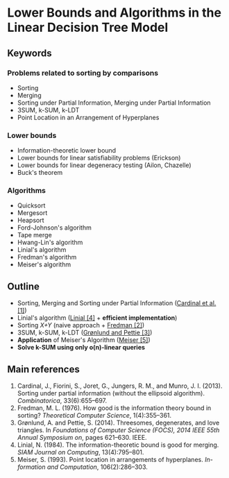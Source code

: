 
# Lower Bounds and Algorithms in the Linear Decision Tree Model

## Keywords

### Problems related to sorting by comparisons

  - Sorting
  - Merging
  - Sorting under Partial Information, Merging under Partial Information
  - 3SUM, k-SUM, k-LDT
  - Point Location in an Arrangement of Hyperplanes


### Lower bounds

  - Information-theoretic lower bound
  - Lower bounds for linear satisfiability problems (Erickson)
  - Lower bounds for linear degeneracy testing (Ailon, Chazelle)
  - Buck's theorem


### Algorithms

  - Quicksort
  - Mergesort
  - Heapsort
  - Ford-Johnson's algorithm
  - Tape merge
  - Hwang-Lin's algorithm
  - Linial's algorithm
  - Fredman's algorithm
  - Meiser's algorithm


## Outline

  - Sorting, Merging and Sorting under Partial Information ([Cardinal et al. [1]](#main-references))
  - Linial's algorithm ([Linial [4]](#main-references) + **efficient implementation**)
  - Sorting *X+Y* (naive approach + [Fredman [2]](#main-references))
  - 3SUM, k-SUM, k-LDT ([Grønlund and Pettie [3]](#main-references))
  - **Application** of Meiser's Algorithm ([Meiser [5]](#main-references))
  - **Solve k-SUM using only o(n)-linear queries**

## Main references

  1. Cardinal, J., Fiorini, S., Joret, G., Jungers, R. M., and Munro, J. I.
(2013). Sorting under partial information (without the ellipsoid algorithm).
*Combinatorica*, 33(6):655–697.
  2. Fredman, M. L. (1976). How good is the information theory bound in
sorting? *Theoretical Computer Science*, 1(4):355–361.
  3. Grønlund, A. and Pettie, S. (2014). Threesomes, degenerates, and love
triangles. In *Foundations of Computer Science (FOCS), 2014 IEEE 55th
Annual Symposium on*, pages 621–630. IEEE.
  4. Linial, N. (1984). The information-theoretic bound is good for merging.
*SIAM Journal on Computing*, 13(4):795–801.
  5. Meiser, S. (1993). Point location in arrangements of hyperplanes. *In-
formation and Computation*, 106(2):286–303.
